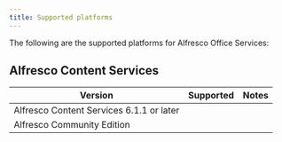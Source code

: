 ```yaml
---
title: Supported platforms
---
```


The following are the supported platforms for Alfresco Office Services:

## Alfresco Content Services

| Version | Supported | Notes |
| ------- | --------- | ----- |
| Alfresco Content Services 6.1.1 or later | | |
| Alfresco Community Edition  | | |
